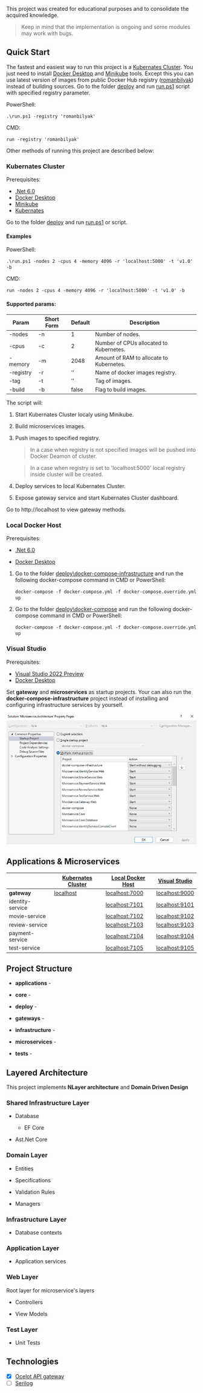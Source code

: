 This project was created for educational purposes and to consolidate the acquired knowledge.

> Keep in mind that the implementation is ongoing and some modules may work with bugs.

## Quick Start

The fastest and easiest way to run this project is a [Kubernates Cluster](#kubernates-cluster). You just need to install [Docker Desktop](https://docs.docker.com/desktop/windows/install/) and [Minikube](https://minikube.sigs.k8s.io/docs/start/) tools. Except this you can use latest version of images from public Docker Hub registry ([romanbilyak](https://hub.docker.com/u/romanbilyak)) instead of building sources. Go to the folder [deploy](deploy) and run [run.ps1](deploy/run.ps1) script with specified registry parameter.

PowerShell:

```
.\run.ps1 -registry 'romanbilyak'
```

CMD:

```
run -registry 'romanbilyak'
```

Other methods of running this project are described below:

### Kubernates Cluster

Prerequisites:

- [.Net 6.0](https://dotnet.microsoft.com/en-us/download/dotnet/6.0)
- [Docker Desktop](https://docs.docker.com/desktop/windows/install/)
- [Minikube](https://minikube.sigs.k8s.io/docs/start/)
- [Kubernates](https://kubernetes.io/releases/download/)

Go to the folder [deploy](deploy) and run [run.ps1](deploy/run.ps1) or script.

#### Examples

PowerShell:

```
.\run.ps1 -nodes 2 -cpus 4 -memory 4096 -r 'localhost:5000' -t 'v1.0' -b
```

CMD:

```
run -nodes 2 -cpus 4 -memory 4096 -r 'localhost:5000' -t 'v1.0' -b
```

#### Supported params:

| Param     | Short Form | Default | Description                              |
| --------- | ---------- | ------- | ---------------------------------------- |
| -nodes    | -n         | 1       | Number of nodes.                         |
| -cpus     | -c         | 2       | Number of CPUs allocated to Kubernetes.  |
| -memory   | -m         | 2048    | Amount of RAM to allocate to Kubernetes. |
| -registry | -r         | ''      | Name of docker images registry.          |
| -tag      | -t         | ''      | Tag of images.                           |
| -build    | -b         | false   | Flag to build images.                    |

The script will:

1. Start Kubernates Cluster localy using Minikube.

2. Build microservices images.

3. Push images to specified registry.
   
   > In a case when registry is not specified images will be pushed into Docker Deamon of cluster.
   
   > In a case when registry is set to 'localhost:5000' local registry inside cluster will be created.

4. Deploy services to local Kubernates Cluster.

5. Expose gateway service and start Kubernates Cluster dashboard.

Go to http://localhost to view gateway methods.

### Local Docker Host

Prerequisites:

- [.Net 6.0](https://dotnet.microsoft.com/en-us/download/dotnet/6.0)

- [Docker Desktop](https://docs.docker.com/desktop/windows/install/)
1. Go to the folder [deploy\docker-compose-infrastructure](deploy/docker-compose-infrastructure) and run the following docker-compose command in CMD or PowerShell:
   
   ```
   docker-compose -f docker-compose.yml -f docker-compose.override.yml up
   ```

2. Go to the folder [deploy\docker-compose](deploy/docker-compose) and run the following docker-compose command in CMD or PowerShell:
   
   ```
   docker-compose -f docker-compose.yml -f docker-compose.override.yml up
   ```

### Visual Studio

Prerequisites:

- [Visual Studio 2022 Preview](https://visualstudio.microsoft.com/vs/preview/)
- [Docker Desktop](https://docs.docker.com/desktop/windows/install/)

Set **gateway** and **microservices** as startup projects. Your can also run the **docker-compose-infrastructure** project instead of installing and configuring infrastructure services by yourself.

![](images/multiple-startup-projects.png)

## Applications & Microservices

|                  | [Kubernates Cluster](#kubernates-cluster) | [Local Docker Host](#local-docker-host)  | [Visual Studio](#visual-studio)          |
| ---------------- | ----------------------------------------- | ---------------------------------------- | ---------------------------------------- |
| **gateway**      | [localhost](http://localhost)             | [localhost:7000](http://localhost:7000)  | [localhost:9000](http://localhost:9000/) |
| identity-service |                                           | [localhost:7101](http://localhost:7101/) | [localhost:9101](http://localhost:9101/) |
| movie-service    |                                           | [localhost:7102](http://localhost:7102/) | [localhost:9102](http://localhost:9102/) |
| review-service   |                                           | [localhost:7103](http://localhost:7103/) | [localhost:9103](http://localhost:9103/) |
| payment-service  |                                           | [localhost:7104](http://localhost:7104/) | [localhost:9104](http://localhost:9104/) |
| test-service     |                                           | [localhost:7105](http://localhost:7105/) | [localhost:9105](http://localhost:9105/) |

## Project Structure

- **applications** - 

- **core** - 

- **deploy** -

- **gateways** -

- **infrastructure** -

- **microservices** -

- **tests** -

## Layered Architecture

This project implements **NLayer architecture** and **Domain Driven Design**

### Shared Infrastructure Layer

- Database
  
  - EF Core

- Ast.Net Core

### Domain Layer

- Entities

- Specifications

- Validation Rules

- Managers

### Infrastructure Layer

- Database contexts

### Application Layer

- Application services

### Web Layer

Root layer for microservice's layers

- Controllers

- View Models

### Test Layer

- Unit Tests

## Technologies

- [x] [Ocelot API gateway](https://github.com/ThreeMammals/Ocelot)
- [ ] [Serilog](https://serilog.net/)
